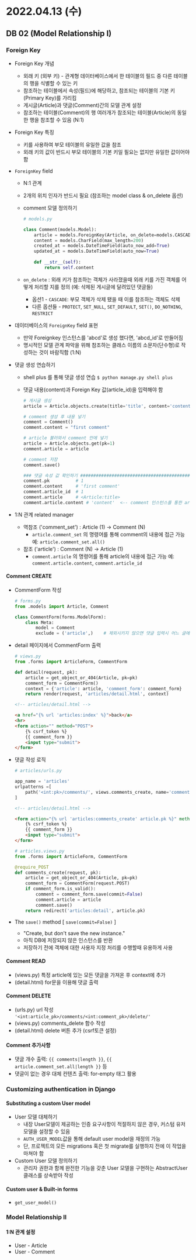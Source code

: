 # 2022.04.13 (수)

## DB 02 (Model Relationship I)



### Foreign Key

- Foreign Key 개념

  - 외래 키 (외부 키) - 관계형 데이터베이스에서 한 테이블의 필드 중 다른 테이블의 행을 식별할 수 있는 키
  - 참조하는 테이블에서 속성(필드)에 해당하고, 참조되는 테이블의 기본 키(Primary Key)를 가리킴
  - 게시글(Article)과 댓글(Comment)간의 모델 관계 설정
  - 참조하는 테이블(Comment)의 행 여러개가 참조되는 테이블(Article)의 동일한 행을 참조할 수 있음 (N:1)

- Foreign Key 특징

  - 키를 사용하여 부모 테이블의 유일한 값을 참조
  - 외래 키의 값이 반드시 부모 테이블의 기본 키일 필요는 없지만 유일한 값이어야 함

- `ForeignKey` field

  - N:1 관계

  - 2개의 위치 인자가 반드시 필요 (참조하는 model class  &  on_delete 옵션)

  - comment 모델 정의하기

    ```python
    # models.py
    
    class Comment(models.Model):
        article = models.ForeignKey(Article, on_delete=models.CASCADE)
        content = models.CharField(max_length=200)
        created_at = models.DateTimeField(auto_now_add=True)
        updated_at = models.DateTimeField(auto_now=True)
        
        def __str__(self):
            return self.content
    ```

  - `on_delete` : 외래 키가 참조하는 객체가 사라졌을때 외래 키를 가진 객체를 어떻게 처리할 지를 정의
    (예: 삭제된 게시글에 달려있던 댓글들)

    - 옵션1 - `CASCADE`: 부모 객체가 삭제 됐을 때 이를 참조하는 객체도 삭제
    - 다른 옵션들 - `PROTECT`, `SET_NULL`, `SET_DEFAULT`, `SET()`, `DO_NOTHING`, `RESTRICT`

- 데이터베이스의 `ForeignKey` field 표현

  - 만약 Foreignkey 인스턴스를 'abcd'로 생성 했다면, 'abcd_id'로 만들어짐
  - 명시적인 모델 관계 파악을 위해 참조하는 클래스 이름의 소문자(단수형)로 작성하는 것이 바람직함 (1:N)

- 댓글 생성 연습하기

  - shell plus 를 통해 댓글 생성 연습 `$ python manage.py shell plus`

  - 댓글 내용(content)과 Foreign Key 값(article_id)을 입력해야 함

    ```python
    # 게시글 생성
    article = Article.objects.create(title='title', content='content')
    
    # comment 생성 후 내용 넣기
    comment = Comment()
    comment.content = "first comment"
    
    # article 불러와서 comment 안에 넣기
    article = Article.objects.get(pk=1)
    comment.article = article
    
    # comment 저장
    comment.save()
    
    ### 댓글 속성 값 확인하기 ######################################################
    comment.pk			# 1
    comment.content		# 'first comment'
    comment.article_id	# 1
    comment.article		# <Article:title>
    comment.article.content	# 'content'  <-- comment 인스턴스를 통한 article 값 접근
    ```

- 1:N 관계 related manager

  - 역참조 ('comment_set')  :  Article (1) -> Comment (N)
    - `article.comment_set` 의 명령어를 통해 comment의 내용에 접근 가능
      예: `article.comment_set.all()`
  - 참조 ('article')  :  Comment (N) -> Article (1)
    - `comment.article` 의 명령어를 통해 article의 내용에 접근 가능
      예: `comment.article.content`, `comment.article_id`

#### Comment CREATE

- CommentForm 작성

  ```python
  # forms.py
  from .models import Article, Comment
  
  class CommentForm(forms.ModelForm):
      class Meta:
          model = Comment
          exclude = ('article',)	# 제외시키지 않으면 댓글 입력시 어느 글에 달지를 선택해야 함
  ```

- detail 페이지에서 CommentForm 출력

  ```python
  # views.py
  from .forms import ArticleForm, CommentForm
  
  def detail(request, pk):
      article = get_object_or_404(Article, pk=pk)
      comment_form = CommentForm()
      context = {'article': article, 'comment_form': comment_form}
      return render(request, 'articles/detail.html', context)
  ```

  ```html
  <!-- articles/detail.html -->
  
  <a href="{% url 'articles:index' %}">back</a>
  <hr>
  <form action="" method="POST">
      {% csrf_token %}
      {{ comment_form }}
      <input type="submit">
  </form>
  ```

- 댓글 작성 로직

  ```python
  # articles/urls.py
  
  app_name = 'articles'
  urlpatterns =[
      path('<int:pk>/comments/', views.comments_create, name='comments_create')
  ]
  ```

  ```html
  <!-- articles/detail.html -->
  
  <form action="{% url 'articles:comments_create' article.pk %}" method="POST">
      {% csrf_token %}
      {{ comment_form }}
      <input type="submit">
  </form>
  ```

  ```python
  # articles.views.py
  from .forms import ArticleForm, CommentForm
  
  @require_POST
  def comments_create(request, pk):
      article = get_object_or_404(Article, pk=pk)
      comment_form = CommentForm(request.POST)
      if comment_form.is_valid():
          comment = comment_form.save(commit=False)
          comment.article = article
          comment.save()
      return redirect('articles:detail', article.pk)
  ```

- The `save()` method  [ `save(commit=False)` ]

  - "Create, but don't save the new instance."
  - 아직 DB에 저장되지 않은 인스턴스를 반환
  - 저장하기 전에 객체에 대한 사용자 지정 처리를 수행할때 유용하게 사용

#### Comment READ

- (views.py) 특정 article에 있는 모든 댓글을 가져온 후 context에 추가
- (detail.html) for문을 이용해 댓글 출력

#### Comment DELETE

- (urls.py) url 작성 `'<int:article_pk>/comments/<int:comment_pk>/delete/'`
- (views.py) comments_delete 함수 작성
- (detail.html) delete 버튼 추가 (csrf토큰 설정)

#### Comment 추가사항

- 댓글 개수 출력: `{{ comments|length }}`, `{{ article.comment_set.all|length }}` 등
- 댓글이 없는 경우 대체 컨텐츠 출력: for-empty 태그 활용



### Customizing authentication in Django

#### Substituting a custom User model

- User 모델 대체하기
  - 내장 User모델이 제공하는 인증 요구사항이 적절하지 않은 경우, 커스텀 유저 모델을 설정할 수 있음
  - `AUTH_USER_MODEL`값을 통해 default user model을 재정의 가능
  - 단, 프로젝트의 모든 migrations 혹은 첫 migrate를 실행하지 전에 이 작업을 마쳐야 함
- Custom User 모델 정의하기
  - 관리자 권한과 함께 완전한 기능을 갖춘 User 모델을 구현하는 AbstractUser 클래스를 상속받아 작성

#### Custom user & Built-in forms

- `get_user_model()`



### Model Relationship II

#### 1:N 관계 설정

- User - Article
- User - Comment
